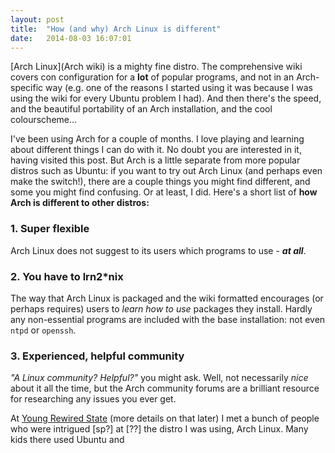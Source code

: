 ```yaml
---
layout: post
title:  "How (and why) Arch Linux is different"
date:   2014-08-03 16:07:01
---
```


[Arch Linux](Arch wiki) is a mighty fine distro. The comprehensive wiki covers
con configuration for a **lot** of popular programs, and not in an
Arch-specific way (e.g. one of the reasons I started using it was because I was
using the wiki for every Ubuntu problem I had). And then there's the speed, and
the beautiful portability of an Arch installation, and the cool colourscheme...

I've been using Arch for a couple of months. I love playing and learning about
different things I can do with it. No doubt you are interested in it, having
visited this post. But Arch is a little separate from more popular distros such
as Ubuntu: if you want to try out Arch Linux (and perhaps even make the
switch!), there are a couple things you might find different, and some you
might find confusing. Or at least, I did. Here's a short list of **how Arch is
different to other distros:**

### 1. Super flexible

Arch Linux does not suggest to its users which programs to use - ***at all***.


### 2. You have to lrn2\*nix

The way that Arch Linux is packaged and the wiki formatted encourages (or
perhaps requires) users to *learn how to use* packages they install. Hardly any
non-essential programs are included with the base installation: not even `ntpd`
or `openssh`.


### 3. Experienced, helpful community

*"A Linux community? Helpful?"* you might ask. Well, not necessarily *nice*
about it all the time, but the Arch community forums are a brilliant resource
for researching any issues you ever get.





At [Young Rewired State](YRS) (more details on that later) I met a bunch of
people who were intrigued [sp?] at [??] the distro I was using, Arch Linux.
Many kids there used Ubuntu and 
